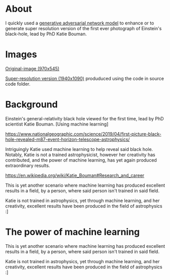 About
===
I quickly used a [generative adversarial network model](https://github.com/idealo/image-super-resolution) to enhance or to generate super resolution version of the first ever photograph of Einstein's black-hole, lead by PhD Katie Bouman.

Images
===
[Original-image (970x545)](https://github.com/JordanMicahBennett/EINSTEIN-BLACK-HOLE-PHOTOGRAPH-ENHANCEMENT/blob/master/source-code/einstein_katie-bouman_black-hole_photograph%20%5Boriginal-version%5D.jpg)

[Super-resolution version (1940x1090)](https://github.com/JordanMicahBennett/EINSTEIN-BLACK-HOLE-PHOTOGRAPH-ENHANCEMENT/blob/master/source-code/einstein_katie-bouman_black-hole_photograph%20%5Bsuper-resolution-version%5D.jpg) produduced using the code in source code folder.

Background
===
Einstein's general-relativity black hole viewed for the first time, lead by PhD scientist Katie Bouman. [Using machine learning]

https://www.nationalgeographic.com/science/2019/04/first-picture-black-hole-revealed-m87-event-horizon-telescope-astrophysics/

Intriguingly Katie used machine learning to help reveal said black hole. Notably, Katie is not a trained astrophysicist, however her creativity has contributed, and the power of machine learning, has yet again produced extraordinary results.

https://en.wikipedia.org/wiki/Katie_Bouman#Research_and_career

This is yet another scenario where machine learning has produced excellent results in a field, by a person, where said person isn't trained in said field.

Katie is not trained in astrophysics, yet through machine learning, and her creativity, excellent results have been produced in the field of astrophysics :]

The power of machine learning
==
This is yet another scenario where machine learning has produced excellent results in a field, by a person, where said person isn't trained in said field.

Katie is not trained in astrophysics, yet through machine learning, and her creativity, excellent results have been produced in the field of astrophysics :]

